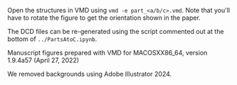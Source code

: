Open the structures in VMD using `vmd -e part_<a/b/c>.vmd`. Note that you'll have to rotate the figure to get the orientation shown in the paper. 

The DCD files can be re-generated using the script commented out at the bottom of `../PartsAtoC.ipynb`. 

Manuscript figures prepared with VMD for MACOSXX86_64, version 1.9.4a57 (April 27, 2022)

We removed backgrounds using Adobe Illustrator 2024. 